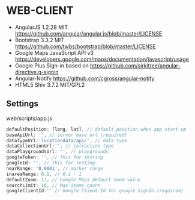 WEB-CLIENT
==========
* AngularJS 1.2.28
MIT https://github.com/angular/angular.js/blob/master/LICENSE
* Bootstrap 
3.3.2
MIT https://github.com/twbs/bootstrap/blob/master/LICENSE
* Google Maps JavaScript API v3
 https://developers.google.com/maps/documentation/javascript/usage
* Google Plus Sign-in based on https://github.com/sirkitree/angular-directive.g-signin
* Angular-Notify https://github.com/cgross/angular-notify
* HTML5 Shiv 3.7.2 MIT/GPL2


Settings
-----------------
web/scripts/app.js
```javascript
defaultPosition: [long, lat], // default position when app start up
baseApiUrl: '', // server base url (required)
dataTypeUrl:'locationdata/api/', // data type
dataCollectionUrl:'', // collection type
dataPlaygroundsUrl: '', // playgrounds
googleToken: '', // this for testing
googleId: '', // this for testing
nearRange: '0.0001', // marker range
inareaRange: 0.1, // 0.1 - 1 
defaultZoom: 17, // Google Maps default zoom value
searchLimit: 10, // Max items count
googleClientId:'' // Google Client Id for google SignIn (required)
```
